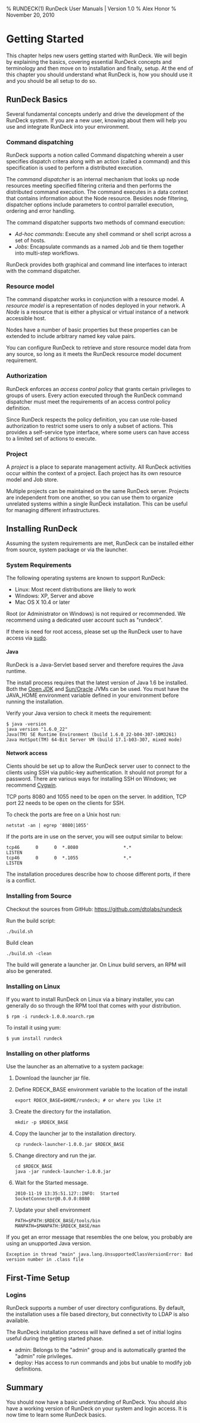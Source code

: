 % RUNDECK(1) RunDeck User Manuals | Version 1.0
% Alex Honor
% November 20, 2010

# Getting Started #

This chapter helps new users getting started with RunDeck. We will begin
by explaining the basics, covering essential RunDeck concepts and
terminology and then move on to installation and finally, setup.
At the end of this chapter you should understand what RunDeck is, how
you should use it and you should be all setup to do so.

## RunDeck Basics ##

Several fundamental concepts underly and drive the development of the
RunDeck system. If you are a new user, knowing about them will
help you use and integrate RunDeck into your environment.

### Command dispatching ###

RunDeck supports a notion called Command dispatching wherein a
user specifies dispatch critera along with an action (called a
command) and this specification is used to perform a distributed execution.

The *command dispatcher* is an internal mechanism that looks up
node resources meeting specified filtering criteria and then
performs the distributed command execution. The command executes in a data
context that contains information about the Node resource. Besides
node filtering, dispatcher options include parameters to control
parrallel execution, ordering and error handling.

The command dispatcher supports two methods of command execution:

* *Ad-hoc commands*: Execute any shell command or shell script across a
  set of hosts.  
* *Jobs*: Encapsulate commands as a named Job and tie them
  together into multi-step workflows.   

RunDeck provides both graphical and command line interfaces to
interact with the command dispatcher.

### Resource model ###

The command dispatcher works in conjunction with a resource model. A
*resource model* is a representation of nodes deployed in your
network. A _Node_  is a resource that is either a physical or virtual instance
of a network accessible host.

Nodes have a number of basic properties but these properties can be
extended to include arbitrary named key value pairs.

You can configure RunDeck to retrieve and store resource model data
from any source, so long as it meets the RunDeck resource model
document requirement.

### Authorization ###

RunDeck enforces an *access control policy* that grants certain
privileges to groups of users.
Every action executed through the RunDeck command dispatcher must meet
the requirements of an access control policy definition. 

Since RunDeck respects the policy definition, you can use role-based
authorization to restrict some users to only a subset of actions. This
provides a self-service type interface, where some users can have
access to a limited set of actions to execute.

### Project ###

A *project* is a place to separate management activity.
All RunDeck activities occur within the context of a project.
Each project has its own resource model and Job store.

Multiple projects can be maintained on the same RunDeck server.
Projects are independent from one another, so you can use them to
organize unrelated systems within a single RunDeck
installation. This can be useful for managing different infrastructures.

## Installing RunDeck ##

Assuming the system requirements are met, RunDeck can be installed
either from source, system package or via the launcher.

### System Requirements ###

The following operating systems are known to support RunDeck:

* Linux: Most recent distributions are likely to work 
* Windows: XP, Server and above
* Mac OS X 10.4 or later

Root (or Administrator on Windows) is not required or recommended. We
recommend using a dedicated user account such as "rundeck".

If there is need for root access, please set up the RunDeck user
to have access via [sudo].

[sudo]: http://en.wikipedia.org/wiki/Sudo

#### Java ####

RunDeck is a Java-Servlet based server and therefore requires the Java
runtime.

The install process requires that the latest version of Java 1.6
be installed. Both the [Open JDK](http://openjdk.java.net/) and [Sun/Oracle](http://java.com/) JVMs can be used.
You must have the JAVA_HOME environment variable defined
in your environment before running the installation. 

Verify your Java version to check it meets the requirement:

    $ java -version
    java version "1.6.0_22"
    Java(TM) SE Runtime Environment (build 1.6.0_22-b04-307-10M3261)
    Java HotSpot(TM) 64-Bit Server VM (build 17.1-b03-307, mixed mode)

#### Network access ####

Cients should be set up to allow the RunDeck server user to connect to
the clients using SSH via public-key authentication. It should not
prompt for a password. There are various ways for installing SSH on
Windows; we recommend [Cygwin](http://www.cygwin.com/).

TCP ports 8080 and 1055 need to be open on the server. In addition,
TCP port 22 needs to be open on the clients for SSH.

To check the ports are free on a Unix host run:

    netstat -an | egrep '8080|1055' 

If the ports are in use on the server, you will see output similar to below:

    tcp46      0      0  *.8080                 *.*                    LISTEN
    tcp46      0      0  *.1055                 *.*                    LISTEN

The installation procedures describe how to choose different ports, if
there is a conflict.
    
### Installing from Source ###

Checkout the sources from GitHub: https://github.com/dtolabs/rundeck

Run the build script:

    ./build.sh

Build clean

    ./build.sh -clean

The build will generate a launcher jar. On Linux build servers, an RPM
will also be generated.

### Installing on Linux ###

If you want to install RunDeck on Linux via a binary installer, you
can generally do so through the RPM tool that comes with your distribution. 

    $ rpm -i rundeck-1.0.0.noarch.rpm

To install it using yum:
    
    $ yum install rundeck

### Installing on other platforms ###

Use the launcher as an alternative to a system package:

1. Download the launcher jar file.
1. Define RDECK_BASE environment variable to the location of the install

    ~~~~~~~
    export RDECK_BASE=$HOME/rundeck; # or where you like it
    ~~~~~~~

1. Create the directory for the installation.

    ~~~~~~~
    mkdir -p $RDECK_BASE 
    ~~~~~~~

1. Copy the launcher jar to the installation directory.

    ~~~~~~~
    cp rundeck-launcher-1.0.0.jar $RDECK_BASE
    ~~~~~~~

1. Change directory and run the jar.

    ~~~~~~~
    cd $RDECK_BASE    
    java -jar rundeck-launcher-1.0.0.jar
    ~~~~~~~

1. Wait for the Started message.

    ~~~~~~~
    2010-11-19 13:35:51.127::INFO:  Started SocketConnector@0.0.0.0:8080
    ~~~~~~~

1. Update your shell environment 

    ~~~~~~~
    PATH=$PATH:$RDECK_BASE/tools/bin
    MANPATH=$MANPATH:$RDECK_BASE/man
    ~~~~~~~


If you get an error message that resembles the one below, you probably
are using an unupported Java version.

    Exception in thread "main" java.lang.UnsupportedClassVersionError: Bad version number in .class file

## First-Time Setup ##

### Logins ###

RunDeck supports a number of user directory configurations. By
default, the installation uses a file based directory, but connectivity to
LDAP is also available.

The RunDeck installation process will have defined a set of initial
logins useful during the getting started phase.

* admin: Belongs to the "admin" group and is automatically granted
  the "admin" role privileges.
* deploy: Has access to run commands and jobs but unable to modify job
  definitions.
  

## Summary ##

You should now have a basic understanding of RunDeck. You
should also have a working version of RunDeck on your system
and login access. It is now time to learn some RunDeck basics.

  
